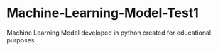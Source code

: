 # Machine-Learning-Model-Test1
Machine Learning Model developed in python created for educational purposes
